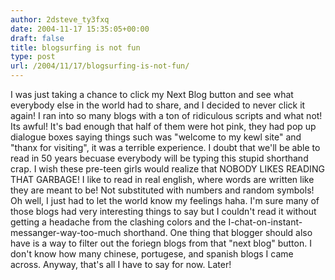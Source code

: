 ```yaml
---
author: 2dsteve_ty3fxq
date: 2004-11-17 15:35:05+00:00
draft: false
title: blogsurfing is not fun
type: post
url: /2004/11/17/blogsurfing-is-not-fun/
---
```


I was just taking a chance to click my Next Blog button and see what everybody else in the world had to share, and I decided to never click it again! I ran into so many blogs with a ton of ridiculous scripts and what not! Its awful! It's bad enough that half of them were hot pink, they had pop up dialogue boxes saying things such was "welcome to my kewl site" and "thanx for visiting", it was a terrible experience. I doubt that we'll be able to read in 50 years becuase everybody will be typing this stupid shorthand crap. I wish these pre-teen girls would realize that NOBODY LIKES READING THAT GARBAGE! I like to read in real english, where words are written like they are meant to be! Not substituted with numbers and random symbols!
Oh well, I just had to let the world know my feelings haha. I'm sure many of those blogs had very interesting things to say but I couldn't read it without getting a headache from the clashing colors and the I-chat-on-instant-messanger-way-too-much shorthand.
One thing that blogger should also have is a way to filter out the foriegn blogs from that "next blog" button. I don't know how many chinese, portugese, and spanish blogs I came across.  Anyway, that's all I have to say for now. Later!


